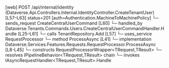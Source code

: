 [web] POST /api/internal/identity  (Dataverse.Api.Controllers.Internal.IdentityController.CreateTenantUser)  [L57–L63] status=201 [auth=Authentication.MachineToMachinePolicy]
  └─ sends_request CreateCentralUserCommand [L60]
    └─ handled_by Dataverse.Tenants.Commands.Users.CreateCentralUserCommandHandler.Handle [L25–L61]
      └─ calls TenantRepository.Add [L57]
      └─ uses_service RequestProcessor
        └─ method ProcessAsync [L41]
          └─ implementation Dataverse.Services.Features.Requests.RequestProcessor.ProcessAsync [L8-L45]
            └─ constructs RequestProcessorWrapper<TRequest,TResult>
            └─ resolves IPipelineBehavior<TRequest,TResult> chain
            └─ invokes IAsyncRequestHandler<TRequest,TResult>.Handle

